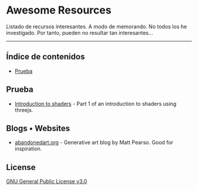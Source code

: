 # Awesome Resources

Listado de recursos interesantes. A modo de memorando. No todos los he investigado. Por tanto, pueden no resultar tan interesantes...

<hr>

## Índice de contenidos

  <ul>
    <li><a href="#prueba">Prueba</a></li>
  </ul>

## Prueba

- [Introduction to shaders](https://aerotwist.com/tutorials/an-introduction-to-shaders-part-1/) - Part 1 of an introduction to shaders using threejs.

## Blogs • Websites

- [abandonedart.org](http://abandonedart.org/) - Generative art blog by Matt Pearso. Good for inspiration.

## License

[GNU General Public License v3.0](https://choosealicense.com/licenses/gpl-3.0/)
